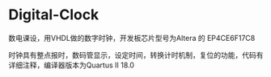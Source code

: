 # Digital-Clock
数电课设，用VHDL做的数字时钟，开发板芯片型号为Altera 的 EP4CE6F17C8

时钟具有整点报时，数码管显示，设定时间，转换计时机制，复位的功能，代码有详细注释，编译器版本为Quartus II 18.0
